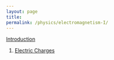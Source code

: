 ```yaml
---
layout: page
title:
permalink: /physics/electromagnetism-I/
---
```

<a class="page-link" href="/zestymath.github.io/physics/electromagnetism-I/">Introduction </a>
<ol>
    <li>  <a class="page-link" href="/zestymath.github.io/physics/electromagnetism-I/"> Electric Charges </a> </li>
</ol>
